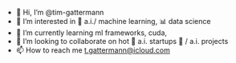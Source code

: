 - 👋 Hi, I’m @tim-gattermann
- 👀 I’m interested in 🤖 a.i./ machine learning, 📊 data science
- 🌱 I’m currently learning ml frameworks, cuda, 
- 💞️ I’m looking to collaborate on hot 🧨 a.i. startups 🚀 / a.i. projects
- 📫 How to reach me t.gattermann@icloud.com

<!---
tim-gattermann/tim-gattermann is a ✨ special ✨ repository because its `README.md` (this file) appears on your GitHub profile.
You can click the Preview link to take a look at your changes.
--->
